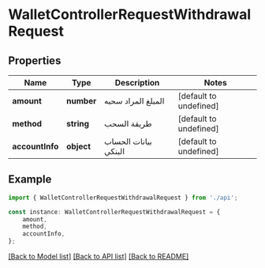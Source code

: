 # WalletControllerRequestWithdrawalRequest


## Properties

Name | Type | Description | Notes
------------ | ------------- | ------------- | -------------
**amount** | **number** | المبلغ المراد سحبه | [default to undefined]
**method** | **string** | طريقة السحب | [default to undefined]
**accountInfo** | **object** | بيانات الحساب البنكي | [default to undefined]

## Example

```typescript
import { WalletControllerRequestWithdrawalRequest } from './api';

const instance: WalletControllerRequestWithdrawalRequest = {
    amount,
    method,
    accountInfo,
};
```

[[Back to Model list]](../README.md#documentation-for-models) [[Back to API list]](../README.md#documentation-for-api-endpoints) [[Back to README]](../README.md)

